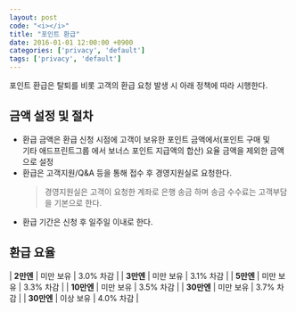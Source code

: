 ```yaml
---
layout: post
code: "<i></i>"
title: "포인트 환급"
date: 2016-01-01 12:00:00 +0900
categories: ['privacy', 'default']
tags: ['privacy', 'default']
---
```


포인트 환급은 탈퇴를 비롯 고객의 환급 요청 발생 시 아래 정책에 따라 시행한다.  

## 금액 설정 및 절차
- 환급 금액은 환급 신청 시점에 고객이 보유한 포인트 금액에서(포인트 구매 및 <br />기타 애드프린트그룹 에서 보너스 포인트 지급액의 합산) 요율 금액을 제외한 금액으로 설정
- 환급은 고객지원/Q&A 등을 통해 접수 후 경영지원실로 요청한다.  
    > 경영지원실은 고객이 요청한 계좌로 은행 송금 하며 송금 수수료는 고객부담을 기본으로 한다.
- 환급 기간은 신청 후 일주일 이내로 한다.

## 환급 요율

| **2만엔** | 미만 보유 | 3.0% 차감 | 
| **3만엔** | 미만 보유 | 3.1% 차감 |
| **5만엔** | 미만 보유 | 3.3% 차감 |
| **10만엔** | 미만 보유 | 3.5% 차감 |
| **30만엔** | 미만 보유 | 3.7% 차감 |
| **30만엔** | 이상 보유 | 4.0% 차감 |